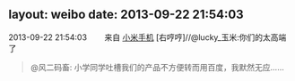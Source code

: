 layout: weibo
date: 2013-09-22 21:54:03
---
2013-09-22 21:54:03  &nbsp;&nbsp;&nbsp;&nbsp;&nbsp;&nbsp; 来自 <a href="http://app.weibo.com/t/feed/22zMnn" rel="nofollow">小米手机</a>
[右哼哼]//@lucky_玉米:你们的太高端了
>  @风二码畜: 小学同学吐槽我们的产品不方便转而用百度，我默然无应…… ​​​
